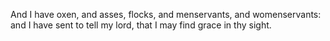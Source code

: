 And I have oxen, and asses, flocks, and menservants, and womenservants: and I have sent to tell my lord, that I may find grace in thy sight.
